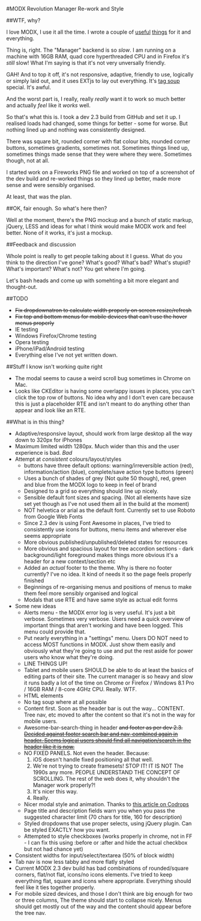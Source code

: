 #MODX Revolution Manager Re-work and Style

##WTF, why?

I love MODX, I use it all the time. I wrote a couple of [useful](https://github.com/pdincubus/JSONDerulo) [things](https://github.com/pdincubus/MODX-Revo-Boilerplate) for it and everything.

Thing is, right. The "Manager" backend is so *slow*. I am running on a machine with 16GB RAM, quad core hyperthreaded CPU and in Firefox it's _still_ slow! What I'm saying is that it's not very unversally friendly.

GAH! And to top it off, it's not responsive, adaptive, friendly to use, logically or simply laid out, and it uses EXTjs to lay out everything. It's [tag soup](http://en.wikipedia.org/wiki/Tag_soup) special. It's awful.

And the worst part is, I really, really *really* want it to work so much better and actually _feel_ like it _works_ well.

So that's what this is. I took a dev 2.3 build from GitHub and set it up. I realised loads had changed, some things for better - some for worse. But nothing lined up and nothing was consistently designed.

There was square bit, rounded corner with flat colour bits, rounded corner buttons, sometimes gradients, sometimes not. Sometimes things lined up, sometimes things made sense that they were where they were. Sometimes though, not at all.

I started work on a Fireworks PNG file and worked on top of a screenshot of the dev build and re-worked things so they lined up better, made more sense and were sensibly organised.

At least, that was the plan.


##OK, fair enough. So what's here then?

Well at the moment, there's the PNG mockup and a bunch of static markup, jQuery, LESS and ideas for what I think would make MODX work and feel better. None of it works, it's just a mockup.


##Feedback and discussion

Whole point is really to get people talking about it I guess. What do you think to the direction I've gone? What's good? What's bad? What's stupid? What's important? What's not? You get where I'm going.

Let's bash heads and come up with somehting a bit more elegant and thought-out.


##TODO

* <del>Fix dropdownatron to calculate width properly on screen resize/refresh</del>
* <del>Fix top and bottom menus for mobile devices that can't use the hover menus properly</del>
* IE testing
* Windows Firefox/Chrome testing
* Opera testing
* iPhone/iPad/Android testing
* Everything else I've not yet written down.

##Stuff I know isn't working quite right

* The modal seems to cause a weird scroll bug sometimes in Chrome on Mac.
* Looks like CKEditor is having some overlappy issues in places, you can't click the top row of buttons. No idea why and I don't even care because this is just a placeholder RTE and isn't meant to do anything other than appear and look like an RTE.


##What is in this thing?

* Adaptive/responsive layout, should work from large desktop all the way down to 320px for iPhones
* Maximum limited width 1280px. Much wider than this and the user experience is bad. *Bad*
* Attempt at _consistent_ colours/layout/styles
    * buttons have three default options: warning/irreversible action (red), information/action (blue), complete/save action type buttons (green)
    * Uses a bunch of shades of grey (Not quite 50 though), red, green and blue from the MODX logo to keep in feel of brand
    * Designed to a grid so everything should line up nicely.
    * Sensible default font sizes and spacing. (Not all elements have size set yet though as I've not used them all in the build at the moment)
    * NOT helvetica or arial as the default font. Currently set to use Roboto from Google Web Fonts
    * Since 2.3 dev is using Font Awesome in places, I've tried to consistently use icons for buttons, menu items and wherever else seems appropriate
    * More obvious published/unpublished/deleted states for resources
    * More obvious and spacious layout for tree accordion sections - dark background/light foreground makes things more obvious it's a header for a new context/section etc
    * Added an *actual* footer to the theme. Why is there no footer currently? I've no idea. It kind of needs it so the page feels properly finished
    * Beginnings of re-organising menus and positions of menus to make them feel more sensibly organised and logical
    * Modals that use RTE and have same style as actual edit forms
* Some new ideas
    * Alerts menu - the MODX error log is very useful. It's just a bit verbose. Sometimes very verbose. Users need a quick overview of important things that aren't working and have been logged. This menu could provide that.
    * Put nearly everything in a "settings" menu. Users DO NOT need to access MOST functions in MODX. Just show them easily and obviously what they're going to use and put the rest aside for power users who know what they're doing.
    * LINE THINGS UP!
    * Tablet and mobile users SHOULD be able to do at least the basics of editing parts of their site. The current manager is so heavy and slow it runs badly a lot of the time on Chrome or Firefox / Windows 8.1 Pro / 16GB RAM / 8-core 4GHz CPU. Really. WTF.
    * HTML elements
    * No tag soup where at all possible
    * Content first. Soon as the header bar is out the way... CONTENT. Tree nav, etc moved to after the content so that it's not in the way for mobile users.
    * Awesome-bar-search-thing in header <del>and footer<del> as per dev 2.3. <ins>Decided against footer search bar and nav, combined again in header. Seems logical users should find all navigation/search in the header like it is now.
    * NO FIXED PANELS. Not even the header. Because:
        1. iOS doesn't handle fixed positioning all that well.
        2. We're not trying to create framesets! STOP IT! IT IS NOT The 1990s any more. PEOPLE UNDERSTAND THE CONCEPT OF SCROLLING. The rest of the web does it, why shouldn't the Manager work properly?!
        3. It's nicer this way.
        4. Really.
    * Nicer modal style and animation. Thanks to [this article on Codrops](http://tympanus.net/Development/ModalWindowEffects/)
    * Page title and description fields warn you when you pass the suggested character limit (70 chars for title, 160 for description)
    * Styled dropdowns that use proper selects, using jQuery plugin. Can be styled EXACTLY how you want.
    * Attempted to style checkboxes (works properly in chrome, not in FF - I can fix this using :before or :after and hide the actual checkbox but not had chance yet)
* Consistent widths for input/select/textarea (50% of block width)
* Tab nav is now less tabby and more flatly styled
* Current MODX 2.3 dev build has bad combinations of rounded/square corners, flat/not flat, icons/no icons elements. I've tried to keep everything flat, square and icons where appropriate. Everything should feel like it ties together properly.
* For mobile sized devices, and those I don't think are big enough for two or three columns, The theme should start to collapse nicely. Menus should get mostly out of the way and the content should appear before the tree nav.
